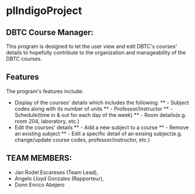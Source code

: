# plIndigoProject

## DBTC Course Manager:
This program is designed to let the user view and edit DBTC's courses' details to hopefully contribute to the organization and manageability of the DBTC courses. 

## Features
The program's features include:
* Display of the courses' details which includes the following:
** - Subject codes along with its number of units
** - Professor/Instructor
** - Schedule(time in & out for each day of the week)
** - Room details(e.g. room 204, laboratory, etc.)
* Edit the courses' details
** - Add a new subject to a course
** - Remove an existing subject
** - Edit a specific detail of an exising subject(e.g. change/update course codes, professor/instructor, etc.)

## TEAM MEMBERS:
* Jan Rodel Escareses (Team Lead),
* Angelo Lloyd Gonzales (Rapporteur),
* Donn Enrico Abejero
